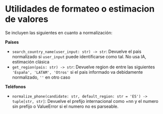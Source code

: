 # Utilidades de formateo o estimacion de valores
Se incluyen las siguientes en cuanto a normalización:

**Países**
- `search_country_name(user_input: str) -> str`: Devuelve el pais normalizado si `user_input` puede identificarse como tal. No usa IA, estimación clásica
- `get_region(pais: str) -> str`: Devuelve region de entre las siguientes `'España', 'LATAM', 'Otros'` si el pais informado va debidamente normalizado, `''` en otro caso

**Teléfonos**
- `normalize_phone(candidate: str, default_region: str = 'ES') -> tuple[str, str]`: Devuelve el prefijo internacional como +nn y el numero sin prefijo o ValueError si el numero no es parseable.

